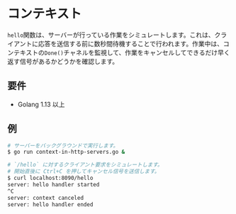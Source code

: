 # コンテキスト

`hello`関数は、サーバーが行っている作業をシミュレートします。これは、クライアントに応答を送信する前に数秒間待機することで行われます。作業中は、コンテキストの`Done()`チャネルを監視して、作業をキャンセルしてできるだけ早く返す信号があるかどうかを確認します。

## 要件

- Golang 1.13 以上

## 例

```sh
# サーバーをバックグラウンドで実行します。
$ go run context-in-http-servers.go &

# `/hello` に対するクライアント要求をシミュレートします。
# 開始直後に Ctrl+C を押してキャンセル信号を送信します。
$ curl localhost:8090/hello
server: hello handler started
^C
server: context canceled
server: hello handler ended
```

